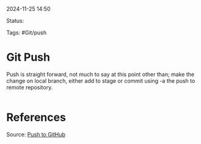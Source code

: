 2024-11-25 14:50

Status:

Tags: #Git/push 

# Git Push

Push is straight forward, not much to say at this point other than; make the change on local branch, either add to stage or commit using -a the push to remote repository.

```git push origin
```

# References
Source: [Push to GitHub](https://www.w3schools.com/git/git_push_to_remote.asp?remote=github)